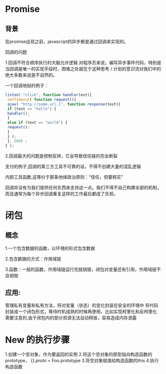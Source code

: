 # Promise
## 背景
在promise出现之前，javascript的异步都是通过回调来实现的。

回调的问题

1.回调不符合顺序执行的大脑允许逻辑
对程序员来说，编写异步事件代码，特别是当回调是唯一的实现手段时，困难之处就在于这种思考 / 计划的意识流对我们中的绝大多数来说是不自然的。

一个回调地狱的例子：

```js
listen( "click", function handler(evt){
 setTimeout( function request(){
 ajax( "http://some.url.1", function response(text){
 if (text == "hello") {
 handler();
 }
 else if (text == "world") {
 request();
 }
 } );
 }, 500) ;
} );
```

2.回调最大的问题是控制反转，它会导致信任链的完全断裂

支付的例子,回调的第三方工具不可靠的话，不得不创建大量的混乱逻辑

内部工具函数,这等价于那条地缘政治原则：“信任，但要核实"


回调并没有为我们提供任何东西来支持这一点。我们不得不自己构建全部的机制，
而且通常为每个异步回调重复这样的工作最后都成了负担。



# 闭包

## 概念

1.一个包含数据的函数，以环境的形式包含数据

2.包含数据的方式：作用域链

3.函数：一般的函数，作用域链运行完就销毁，闭包对变量还有引用，作用域链不会销毁


## 应用:

管理私有变量和私有方法，将对变量（状态）的变化封装在安全的环境中
将代码封装成一个闭包形式，等待时机成熟的时候再使用，比如实现柯里化和反柯里化
需要注意的,由于闭包内的部分资源无法自动释放，容易造成内存泄露

# New 的执行步骤

1.创建一个空对象，作为要返回的实例
2.将这个空对象的原型指向构造函数的prototype， {}._proto_ = Foo.prototype
3.将空对象赋值给构造函数的this
4.执行构造函数